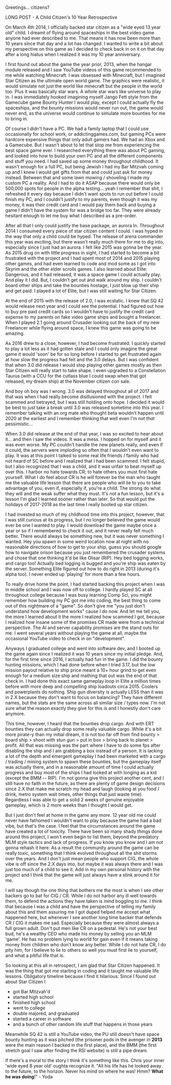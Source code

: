 Greetings... citizens?

LONG POST - A Child Citizen's 10 Year Retrospective

On March 4th 2014, I officially backed star citizen as a "wide eyed 13 year old" child. I dreamt of flying around spaceships in the best video game anyone had ever described to me. That means it has now been more than 10 years since that day and a lot has changed. I wanted to write a bit about my perspective on this game as I decided to check back in on it on that day after a long hiatus when I realized it was my 10 year anniversary.

I first found out about the game the year prior, 2013, when the hangar module released and I saw YouTube videos of this game recommended to me while watching Minecraft. I was obsessed with Minecraft, but I imagined Star Citizen as the ultimate open world game. The graphics were realistic, it would simulate not just the world like minecraft but the people in the world too. Plus it was basically star wars. A whole star wars like universe to play in. I was immediately hooked imagining myself Jango Fett style from the Gamecube game Bounty Hunter I would play, except I could actually fly the spaceships, and the bounty missions would never run out, the game would never end, as the universe would continue to simulate more bounties for me to bring in. 

Of course I didn't have a PC. We had a family laptop that I could use occasionally for school work, or addictinggames.com, but gaming PCs were hardcore expensive things that only adult gamers had. We had an Xbox and a Gamecube. But I wasn't about to let that stop me from experiencing the best space game ever. I researched everything there was about PC gaming, and looked into how to build your own PC and all the different components and stuff you need. I had saved up some money throughout childhood. It wasn't enough for a full PC, but being Jewish I had my Bar Mitzvah coming up and I knew I would get gifts from that and could just ask for money instead. Between that and some lawn mowing / shoveling I made my custom PC a reality. And I had to do it ASAP because there would only be 500,000 spots for people in the alpha testing... yeah I remember that shit, I refreshed it every day because I didn't want spots to run out before I could finish my PC, and I couldn't justify to my parents, even though it was my money, it was their credit card and I would pay them back and buying a game I didn't have the system for was a bridge too far. They were already hesitant enough to let me buy what I described as a pre-order.

After all that I only could justify the base package, an aurora ln. Throughout 2014 I consumed every piece of star citizen content I could. I was hyped in the way that only a child could be hyped. The release of arena commander this year was exciting, but there wasn't really much there for me to dig into, especially since I just had an aurora. I felt like 2015 was gonna be the year. As 2015 drug on with little progress in sight, I had started to become a bit frustrated with the project and I had spent most of 2014 and 2015 playing other games, and had even learned to code and mod some as I got into Skyrim and the other elder scrolls games. I also learned about Elite: Dangerous, and it had released, it was a space game I could actually play. And play it I did. But, I couldn't get out and walk around my ship. I couldn't board other ships and take the bounties hostage, I just blow up their ship and get paid. I played a lot of Elite, but I was still waiting for Star Citizen.

At the end of 2015 with the release of 2.0, I was ecstatic. I knew that SQ 42 would release next year and I could see the potential. I had figured out how to buy pre paid credit cards so I wouldn't have to justify the credit card expense to my parents on fake video game ships and bought a freelancer. When I played 2.1 going around Crusader looking out the back of my new Freelancer while flying around space, I knew this game was going to be amazing.

As 2016 drew to a close, however, I had become frustrated. I quickly started to play a lot less as it had gotten stale and I could only imagine the great game it would 'soon' be for so long before I started to get frustrated again at how slow the progress had felt and the 3.0 delays. But I was confident that when 3.0 did release I would stop playing other games mostly as then Star Citizen will really start to take shape. I even upgraded to a Constellation Taurus (with a CCU for the cutlass blue I could swap when that got released, my dream ship) at the November citizen con sale.

And boy oh boy was I wrong. 3.0 was delayed throughout all of 2017 and that was when I had really become disillusioned with the project. I felt scammed and betrayed, but I was still holding onto hope. I decided it would be best to just take a break until 3.0 was released sometime into this year. I remember talking with an org mate who thought beta wouldn't happen until 2020 at the earliest and I remember thinking that well even I'm not *that* pessimistic...

When 3.0 did release at the end of that year, I was so excited to hear about it... and then I saw the videos. It was a mess. I hopped on for myself and it was even worse. My PC couldn't handle the new planets really, and even if it could, the servers were imploding so often that I wouldn't even want to play. It was at this point I talked to some real life friends / family who had not heard of SC before and I realized that I had been scammed. I felt stupid, but I also recognized that I was a child, and it was unfair to beat myself up over this. I harbor no hate towards CR; to hate others you must first hate yourself. What I do feel about CR is he will forever be the man who taught me the valuable life lesson that there are people who will lie to you to take advantage of you, even if, especially if, you're a child. The strong do what they will and the weak suffer what they must. It's not a fun lesson, but it's a lesson I'm glad I learned sooner rather than later. So that would put the holidays of 2017-2018 as the last time I really booted up star citizen.

I had invested so much of my childhood time into this project, however, that I was still curious at its progress, but I no longer believed the game would ever be one I wanted to play. I would download the game maybe once a year or so if I remembered to check it out, and it never really felt much better. There would always be something new, but it was never something I wanted. Hey you spawn in some weird location now at night with no reasonable directions of how to get to your ship, guess you should google how to navigate orison because you just remembered the crusader systems and chose that one thinking it'd be like Olisar (RIP). Hey bed logging works, and cargo too! Actually bed logging is bugged and you're ship was eaten by the server. Something Elite figured out how to do right in 2013 (during it's alpha too). I never ended up 'playing' for more than a few hours.

To really drive home the point, I had started backing this project when I was in middle school and I was now off to college. I hardly played SC at all throughout college because I was busy learning Comp Sci, you might remember how building my PC got me into coding, the best thing to come out of this nightmare of a "game". So don't give me "you just don't understand how development works" cause I do now. And let me tell you, the more I learned about it the more I realized how scammed I got, because I realized how insane some of the promises CR made were from a technical perspective. The AI and server capability promises are the stand outs for me. I went several years without playing the game at all, maybe the occasional YouTube video to check in on "development".

Anyways I graduated college and went into software dev, and I booted up the game again since I realized it was 10 years since my initial pledge. And, for the first time since 2016, I actually had fun in the game. I did the bounty hunting missions, which I had done before when I tried 3.17, but the low mission payout relative to ship price meant a 10+ hour grind to get even enough for a medium size ship and mathing that out was the end of that check in. I had done this exact same gameplay loop in Elite a million times before with more deep and compelling ship loadouts circa 2015. Coolers and powerplants do nothing. Ship gun diversity is actually LESS than it was in 2.X because they don't want to focus on balancing? They have different names, but the stats are the same across all similar size / types now. I'm not sure what the reason exactly they give for this is and I honestly don't care anymore.

This time, however, I heard that the bounties drop cargo. And with ERT bounties they can actually drop some really valuable cargo. While it's a bit more pirate-y than my initial dream, it is not too far off from find bounty > board ship > shoot with stun gun > put in box > bring back to planet > profit. All that was missing was the part where I have to do some fps after disabling the ship and I am grabbing a box instead of a person. It is lacking a lot of the depth and emergent gameplay I had been marketed with a cargo / trading / mining system to spawn these bounties, but the gameplay itself was actually there, and in a reasonable amount of time I could actually progress and buy most of the ships I had looked at with longing as a kid (except the BMM -- RIP). I'm not gonna give this project another cent, and I still have no faith in the future, as there are plenty of game design decisions since 2.X that make me scratch my head and laugh (looking at you food / drink, metro system wait times, other things that just waste time). Regardless I was able to get a solid 2 weeks of genuine enjoyable gameplay, which is 2 more weeks than I thought I would get.

But I just don't feel at home in the game any more. 12 year old me could never have fathomed I wouldn't want to play because the game had a bad vibe, but that's the case. I feel that the circumstances around the game have created a lot of toxicity. There have been so many shady things done around this project, I won't even begin to list them, beyond the predatory MLM style tactics and lack of progress. If you know you know and I am not gonna rehash it here. As a result the community around the game can be really toxic, something that I think evolved throughout all the shit storms over the years. And I don't just mean people who support CIG, the whole vibe is off since the 2.X days imo, but maybe it was always there and I was just too much of a child to see it. Add in my own personal history with the project and I think that the game will just always have a stink around it for me.

I will say though the one thing that bothers me the most  is when I see other backers go to bat for CIG / CR. While I do not harbor any ill well towards them, to defend the actions they have taken is mind boggling to me. I think that because I was a child and have the perspective of telling my family about this and them assuring me I got duped helped me accept what happened here, but whenever I see another long time backer that defends CR / CIG it makes me sad. Especially because they were almost always a full grown adult. Don't put men like CR on a pedestal. He's not your best bud, he's a wealthy CEO who made his money by selling you an MLM 'game'. He has no problem lying to world for gain even if it means taking money from children who don't know any better. While I do not hate CR, I do pity him, for I believe to lie to others so well you must first lie to yourself, and what a pitiful life that is.

So looking at this all in retrospect, I am glad that Star Citizen happened. It was the thing that got me starting in coding and it taught me valuable life lessons. Obligatory timeline because I find it hilarious: Since I found out about Star Citizen I
- got Bar Mitzvah'd
- started high school
- finished high school
- went to college
- double majored, and graduated
- started a career in software
- and a bunch of other random life stuff that happens in those years

Meanwhile SQ 42 is still a YouTube video, the PU still doesn't have space bounty hunting as it was pitched (the prisoner pods in the avenger in **2013** were the main reason I backed in the first place), and the BMM (the first stretch goal I saw after finding the RSI website) is still a pipe dream.

If there's a moral to the story I think it's something like this. Chris your inner 'wide eyed 8 year old' oughta recognize it. "All his life has he looked away to the future, to the horizon. Never his mind on where he was! Hmm? **What he was doing**!" - Yoda